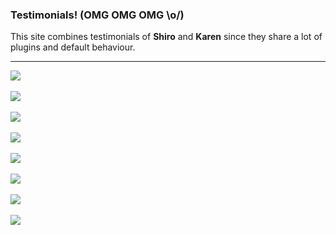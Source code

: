 ### Testimonials! (OMG OMG OMG \o/)
This site combines testimonials of **Shiro** and **Karen** since they share a lot of plugins and default behaviour.

<hr>

[![](https://i.imgur.com/5rPB8iM.png)](https://github.com/serraniel)
<br><br>
![](https://i.imgur.com/6m0MhFX.png)
<br><br>
![](https://i.imgur.com/gMciLmO.png)
<br><br>
![](https://i.imgur.com/HTO4AYP.png)
<br><br>
![](https://i.imgur.com/5CzH1yW.png)
<br><br>
![](https://i.imgur.com/Xtu1uNF.png)
<br><br>
![](https://i.imgur.com/Id9rRzg.png)
<br><br>
![](https://i.imgur.com/dkwiRnK.png)